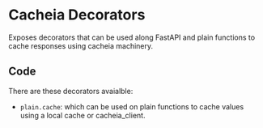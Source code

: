 # Cacheia Decorators

Exposes decorators that can be used along FastAPI and plain functions to cache responses using cacheia machinery.

## Code

There are these decorators avaialble:

-   `plain.cache`: which can be used on plain functions to cache values using a local cache or cacheia_client.
